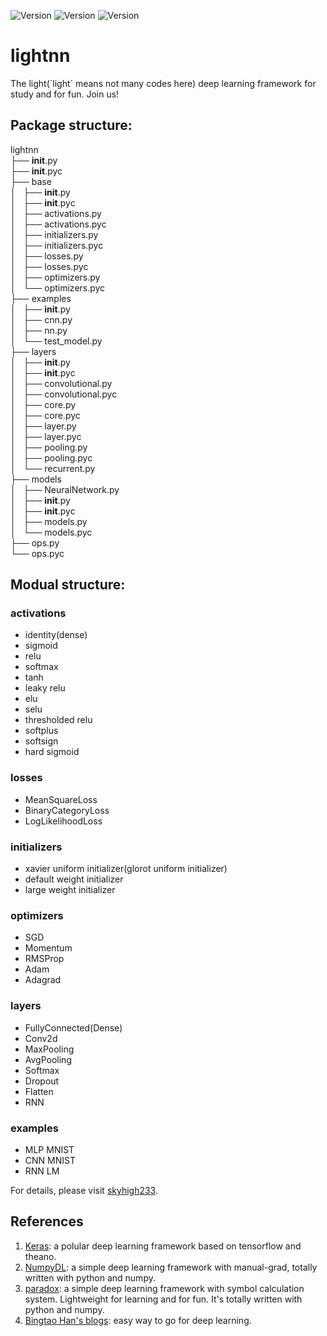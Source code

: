 ![Version](https://img.shields.io/badge/Version-0.0.3-blue.svg) ![Version](https://img.shields.io/badge/Python-2.7-green.svg) ![Version](https://img.shields.io/badge/Numpy-1.13.0-green.svg)

# lightnn
The light(\`light\` means not many codes here) deep learning framework for study and for fun. Join us!

## Package structure:

lightnn  
├── __init__.py  
├── __init__.pyc  
├── base  
│   ├── __init__.py  
│   ├── __init__.pyc  
│   ├── activations.py  
│   ├── activations.pyc  
│   ├── initializers.py  
│   ├── initializers.pyc  
│   ├── losses.py  
│   ├── losses.pyc  
│   ├── optimizers.py  
│   └── optimizers.pyc  
├── examples  
│   ├── __init__.py  
│   ├── cnn.py  
│   ├── nn.py  
│   └── test_model.py  
├── layers  
│   ├── __init__.py  
│   ├── __init__.pyc  
│   ├── convolutional.py  
│   ├── convolutional.pyc  
│   ├── core.py  
│   ├── core.pyc  
│   ├── layer.py  
│   ├── layer.pyc  
│   ├── pooling.py  
│   ├── pooling.pyc  
│   └── recurrent.py  
├── models  
│   ├── NeuralNetwork.py  
│   ├── __init__.py  
│   ├── __init__.pyc  
│   ├── models.py  
│   └── models.pyc  
├── ops.py  
└── ops.pyc  

## Modual structure:

### activations

* identity(dense)
* sigmoid
* relu
* softmax
* tanh
* leaky relu
* elu
* selu
* thresholded relu
* softplus
* softsign
* hard sigmoid

### losses

* MeanSquareLoss
* BinaryCategoryLoss
* LogLikelihoodLoss

### initializers

* xavier uniform initializer(glorot uniform initializer)
* default weight initializer
* large weight initializer

### optimizers

* SGD
* Momentum
* RMSProp
* Adam
* Adagrad

### layers

* FullyConnected(Dense)
* Conv2d
* MaxPooling
* AvgPooling
* Softmax
* Dropout
* Flatten
* RNN

### examples

* MLP MNIST
* CNN MNIST
* RNN LM


For details, please visit [skyhigh233](http://skyhigh233.com).

## References
1. [Keras](https://github.com/fchollet/keras): a polular deep learning framework based on tensorflow and theano.
2. [NumpyDL](https://github.com/oujago/NumpyDL): a simple deep learning framework with manual-grad, totally written with python and numpy.
3. [paradox](https://github.com/ictxiangxin/paradox): a simple deep learning framework with symbol calculation system. Lightweight for learning and for fun. It's totally written with python and numpy.
4. [Bingtao Han's blogs](https://zybuluo.com/hanbingtao/): easy way to go for deep learning.

